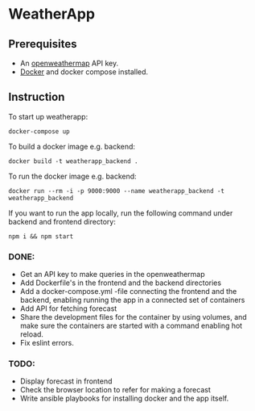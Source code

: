 # WeatherApp

## Prerequisites
- An [openweathermap](http://openweathermap.org) API key.
- [Docker](https://www.docker.com) and docker compose installed.

## Instruction

To start up weatherapp:
```
docker-compose up
```
To build a docker image e.g. backend:
```
docker build -t weatherapp_backend .
```
To run the docker image e.g. backend:
```
docker run --rm -i -p 9000:9000 --name weatherapp_backend -t weatherapp_backend
```
If you want to run the app locally, run the following command under backend and frontend directory:
```
npm i && npm start
```

### DONE:
- Get an API key to make queries in the openweathermap
- Add Dockerfile's in the frontend and the backend directories
- Add a docker-compose.yml -file connecting the frontend and the backend, enabling running the app in a connected set of containers
- Add API for fetching forecast
- Share the development files for the container by using volumes, and make sure the containers are started with a command enabling hot reload.
- Fix eslint errors.

### TODO:
- Display forecast in frontend
- Check the browser location to refer for making a forecast
- Write ansible playbooks for installing docker and the app itself.
